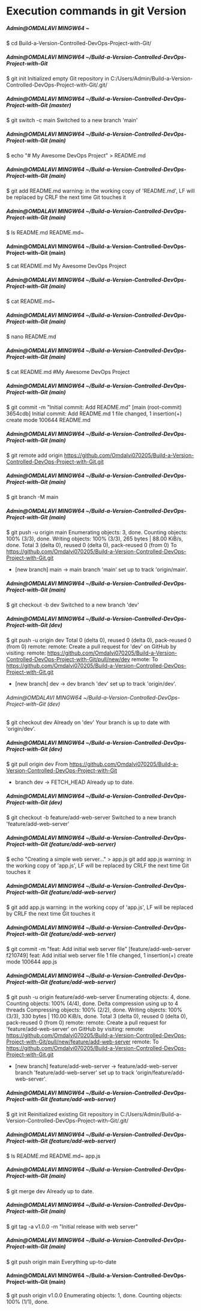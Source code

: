 # Execution commands in git Version
##### Admin@OMDALAVI MINGW64 ~
$ cd Build-a-Version-Controlled-DevOps-Project-with-Git/

##### Admin@OMDALAVI MINGW64 ~/Build-a-Version-Controlled-DevOps-Project-with-Git
$ git init
Initialized empty Git repository in C:/Users/Admin/Build-a-Version-Controlled-DevOps-Project-with-Git/.git/

##### Admin@OMDALAVI MINGW64 ~/Build-a-Version-Controlled-DevOps-Project-with-Git (master)
$ git switch -c main
Switched to a new branch 'main'

##### Admin@OMDALAVI MINGW64 ~/Build-a-Version-Controlled-DevOps-Project-with-Git (main)
$ echo "# My Awesome DevOps Project" > README.md

##### Admin@OMDALAVI MINGW64 ~/Build-a-Version-Controlled-DevOps-Project-with-Git (main)
$ git add README.md
warning: in the working copy of 'README.md', LF will be replaced by CRLF the next time Git touches it

##### Admin@OMDALAVI MINGW64 ~/Build-a-Version-Controlled-DevOps-Project-with-Git (main)
$ ls
README.md  README.md~

#### Admin@OMDALAVI MINGW64 ~/Build-a-Version-Controlled-DevOps-Project-with-Git (main)
$ cat README.md
 My Awesome DevOps Project

##### Admin@OMDALAVI MINGW64 ~/Build-a-Version-Controlled-DevOps-Project-with-Git (main)
$ cat README.md~

##### Admin@OMDALAVI MINGW64 ~/Build-a-Version-Controlled-DevOps-Project-with-Git (main)
$ nano README.md

##### Admin@OMDALAVI MINGW64 ~/Build-a-Version-Controlled-DevOps-Project-with-Git (main)
$ cat README.md
#My Awesome DevOps Project

##### Admin@OMDALAVI MINGW64 ~/Build-a-Version-Controlled-DevOps-Project-with-Git (main)
$ git commit -m "Initial commit: Add README.md"
[main (root-commit) 3654cdb] Initial commit: Add README.md
 1 file changed, 1 insertion(+)
 create mode 100644 README.md

##### Admin@OMDALAVI MINGW64 ~/Build-a-Version-Controlled-DevOps-Project-with-Git (main)
$ git remote add origin https://github.com/Omdalvi070205/Build-a-Version-Controlled-DevOps-Project-with-Git.git

##### Admin@OMDALAVI MINGW64 ~/Build-a-Version-Controlled-DevOps-Project-with-Git (main)
$ git branch -M main

##### Admin@OMDALAVI MINGW64 ~/Build-a-Version-Controlled-DevOps-Project-with-Git (main)
$ git push -u origin main
Enumerating objects: 3, done.
Counting objects: 100% (3/3), done.
Writing objects: 100% (3/3), 265 bytes | 88.00 KiB/s, done.
Total 3 (delta 0), reused 0 (delta 0), pack-reused 0 (from 0)
To https://github.com/Omdalvi070205/Build-a-Version-Controlled-DevOps-Project-with-Git.git
 * [new branch]      main -> main
branch 'main' set up to track 'origin/main'.

##### Admin@OMDALAVI MINGW64 ~/Build-a-Version-Controlled-DevOps-Project-with-Git (main)
$ git checkout -b dev
Switched to a new branch 'dev'

##### Admin@OMDALAVI MINGW64 ~/Build-a-Version-Controlled-DevOps-Project-with-Git (dev)
$ git push -u origin dev
Total 0 (delta 0), reused 0 (delta 0), pack-reused 0 (from 0)
remote:
remote: Create a pull request for 'dev' on GitHub by visiting:
remote:      https://github.com/Omdalvi070205/Build-a-Version-Controlled-DevOps-Project-with-Git/pull/new/dev
remote:
To https://github.com/Omdalvi070205/Build-a-Version-Controlled-DevOps-Project-with-Git.git
 * [new branch]      dev -> dev
branch 'dev' set up to track 'origin/dev'.

###### Admin@OMDALAVI MINGW64 ~/Build-a-Version-Controlled-DevOps-Project-with-Git (dev)
$ git checkout dev
Already on 'dev'
Your branch is up to date with 'origin/dev'.

##### Admin@OMDALAVI MINGW64 ~/Build-a-Version-Controlled-DevOps-Project-with-Git (dev)
$ git pull origin dev
From https://github.com/Omdalvi070205/Build-a-Version-Controlled-DevOps-Project-with-Git
 * branch            dev        -> FETCH_HEAD
Already up to date.

##### Admin@OMDALAVI MINGW64 ~/Build-a-Version-Controlled-DevOps-Project-with-Git (dev)
$ git checkout -b feature/add-web-server
Switched to a new branch 'feature/add-web-server'

##### Admin@OMDALAVI MINGW64 ~/Build-a-Version-Controlled-DevOps-Project-with-Git (feature/add-web-server)
$ echo "Creating a simple web server..." > app.js
git add app.js
warning: in the working copy of 'app.js', LF will be replaced by CRLF the next time Git touches it

##### Admin@OMDALAVI MINGW64 ~/Build-a-Version-Controlled-DevOps-Project-with-Git (feature/add-web-server)
$ git add app.js
warning: in the working copy of 'app.js', LF will be replaced by CRLF the next time Git touches it

##### Admin@OMDALAVI MINGW64 ~/Build-a-Version-Controlled-DevOps-Project-with-Git (feature/add-web-server)
$ git commit -m "feat: Add initial web server file"
[feature/add-web-server f210749] feat: Add initial web server file
 1 file changed, 1 insertion(+)
 create mode 100644 app.js

##### Admin@OMDALAVI MINGW64 ~/Build-a-Version-Controlled-DevOps-Project-with-Git (feature/add-web-server)
$ git push -u origin feature/add-web-server
Enumerating objects: 4, done.
Counting objects: 100% (4/4), done.
Delta compression using up to 4 threads
Compressing objects: 100% (2/2), done.
Writing objects: 100% (3/3), 330 bytes | 110.00 KiB/s, done.
Total 3 (delta 0), reused 0 (delta 0), pack-reused 0 (from 0)
remote:
remote: Create a pull request for 'feature/add-web-server' on GitHub by visiting:
remote:      https://github.com/Omdalvi070205/Build-a-Version-Controlled-DevOps-Project-with-Git/pull/new/feature/add-web-server
remote:
To https://github.com/Omdalvi070205/Build-a-Version-Controlled-DevOps-Project-with-Git.git
 * [new branch]      feature/add-web-server -> feature/add-web-server
branch 'feature/add-web-server' set up to track 'origin/feature/add-web-server'.

##### Admin@OMDALAVI MINGW64 ~/Build-a-Version-Controlled-DevOps-Project-with-Git (feature/add-web-server)
$ git init
Reinitialized existing Git repository in C:/Users/Admin/Build-a-Version-Controlled-DevOps-Project-with-Git/.git/

##### Admin@OMDALAVI MINGW64 ~/Build-a-Version-Controlled-DevOps-Project-with-Git (feature/add-web-server)
$ ls
README.md  README.md~  app.js

##### Admin@OMDALAVI MINGW64 ~/Build-a-Version-Controlled-DevOps-Project-with-Git (main)
$ git merge dev
Already up to date.

##### Admin@OMDALAVI MINGW64 ~/Build-a-Version-Controlled-DevOps-Project-with-Git (main)
$ git tag -a v1.0.0 -m "Initial release with web server"

##### Admin@OMDALAVI MINGW64 ~/Build-a-Version-Controlled-DevOps-Project-with-Git (main)
$ git push origin main
Everything up-to-date

#### Admin@OMDALAVI MINGW64 ~/Build-a-Version-Controlled-DevOps-Project-with-Git (main)
$ git push origin v1.0.0
Enumerating objects: 1, done.
Counting objects: 100% (1/1), done.


